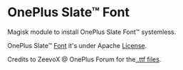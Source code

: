 # OnePlus Slate™ Font

Magisk module to install OnePlus Slate Font™ systemless.

OnePlus Slate™ [Font](https://photos.google.com/share/AF1QipO92gSnbgKRzv1tCYv2EeMLd34KzY0y6A9FEOvoCLzsXiKftKz9Em2PiJtX-7QF_Q?key=RjBXQnc1eVBVb25kendYVDlOOHc2M3VySWMtVXdn) it's under Apache [License](https://hastebin.com/raw/wibazoluja).



Credits to ZeevoX @ OnePlus Forum for the[ .ttf files](https://forums.oneplus.net/threads/font-oneplus-slate-download.544318/).
